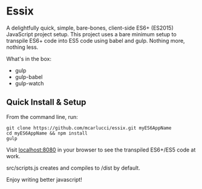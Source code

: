 Essix
==========
A delightfully quick, simple, bare-bones, client-side ES6+ (ES2015) JavaScript project setup.
This project uses a bare minimum setup to transpile ES6+ code into ES5 code using babel and gulp. Nothing more, nothing less.

What's in the box:
- gulp
- gulp-babel
- gulp-watch

Quick Install & Setup
---------
From the command line, run:

```
git clone https://github.com/mcarlucci/essix.git myES6AppName
cd myES6AppName && npm install
gulp
```

Visit [localhost:8080](http://localhost:8080) in your browser to see the transpiled ES6+/ES5 code at work.

src/scripts.js creates and compiles to /dist by default.

Enjoy writing better javascript!
